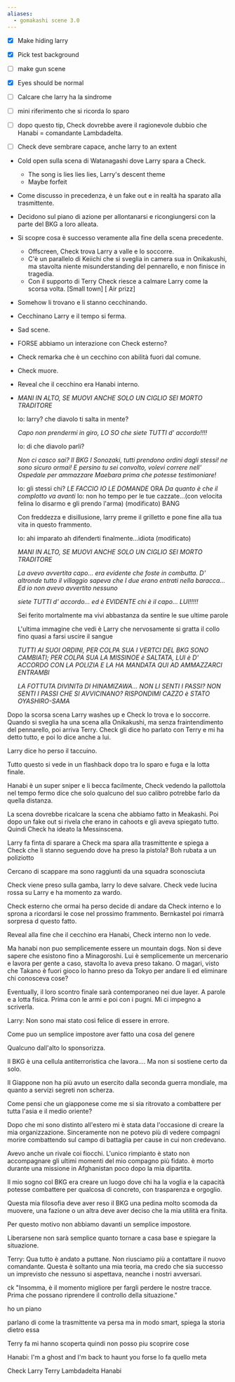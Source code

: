 ```yaml
---
aliases:
  - gomakashi scene 3.0
---
```


- [x] Make hiding larry
- [x] Pick test background
- [ ] make gun scene
- [x] Eyes should be normal


- [ ] Calcare che larry ha la sindrome
- [ ] mini riferimento che si ricorda lo sparo
- [ ] dopo questo tip, Check dovrebbe avere il ragionevole dubbio che Hanabi = comandante Lambdadelta.
- [ ] Check deve sembrare capace, anche larry to an extent



- Cold open sulla scena di Watanagashi dove Larry spara a Check.
	- The song is lies lies lies, Larry's descent theme
	- Maybe forfeit
- Come discusso in precedenza, è un fake out e in realtà ha sparato alla trasmittente.
- Decidono sul piano di azione per allontanarsi e ricongiungersi con la parte del BKG a loro alleata.
- Si scopre cosa è successo veramente alla fine della scena precedente.
	- Offscreen, Check trova Larry a valle e lo soccorre.
	- C'è un parallelo di Keiichi che si sveglia in camera sua in Onikakushi, ma stavolta niente misunderstanding del pennarello, e non finisce in tragedia.
	- Con il supporto di Terry Check riesce a calmare Larry come la scorsa volta. [Small town] [ Air prizz]
- Somehow li trovano e li stanno cecchinando.
- Cecchinano Larry e il tempo si ferma.
- Sad scene.
- FORSE abbiamo un interazione con Check esterno?
- Check remarka che è un cecchino con abilità fuori dal comune.
- Check muore.
- Reveal che il cecchino era Hanabi interno.


-  _MANI IN ALTO, SE MUOVI ANCHE SOLO UN CIGLIO SEI MORTO TRADITORE_
    
    Io: larry? che diavolo ti salta in mente?
    
    _Capo non prendermi in giro, LO SO che siete TUTTI d' accordo!!!!_
    
    Io: di che diavolo parli?
    
    _Non ci casco sai?_ _Il BKG I Sonozaki, tutti prendono ordini dagli stessi! ne sono sicuro ormai!_
    _E persino tu sei convolto, volevi correre nell' Ospedale per ammazzare Maebara prima che potesse testimoniare!_
    
    Io: gli stessi chi?
    _LE FACCIO IO LE DOMANDE_
    ORA
    _Da quanto è che il complotto va avanti_
    Io: non ho tempo per le tue cazzate...(con velocita felina lo disarmo e gli prendo l'arma) (modificato)
    BANG
    
    Con freddezza e disillusione, larry preme il grilletto e pone fine alla tua vita in questo frammento.
    
    Io: ahi imparato ah difenderti finalmente...idiota (modificato)
    
    _MANI IN ALTO, SE MUOVI ANCHE SOLO UN CIGLIO SEI MORTO TRADITORE_
    
    _La avevo avvertita capo... era evidente che foste in combutta. D' altronde tutto il villaggio sapeva che I due erano entrati nella baracca... Ed io non avevo avvertito nessuno_
    
    _siete TUTTI d' accordo... ed è EVIDENTE chi è il capo... LUI!!!!!_
    
    Sei ferito mortalmente ma vivi abbastanza da sentire le sue ultime parole
    
    L'ultima immagine che vedi è Larry che nervosamente si gratta il collo
    fino quasi a farsi uscire il sangue
    
    _TUTTI AI SUOI ORDINI, PER COLPA SUA I VERTCI DEL BKG SONO CAMBIATI; PER COLPA SUA LA MISSINOE è SALTATA, LUI è D' ACCORDO CON LA POLIZIA E LA HA MANDATA QUI AD AMMAZZARCI ENTRAMBI_
    
    _LA FOTTUTA DIVINITà DI HINAMIZAWA... NON LI SENTI I PASSI? NON SENTI I PASSI CHE SI AVVICINANO? RISPONDIMI CAZZO_ _è STATO OYASHIRO-SAMA_



Dopo la scorsa scena Larry washes up e Check lo trova e lo soccorre.
Quando si sveglia ha una scena alla Onikakushi, ma senza fraintendimento del pennarello, poi arriva Terry.
Check gli dice ho parlato con Terry e mi ha detto tutto, e poi lo dice anche a lui.

Larry dice ho perso il taccuino.

Tutto questo si vede in un flashback dopo tra lo sparo e fuga e la lotta finale.

Hanabi è un super sniper e li becca facilmente, Check vedendo la pallottola nel tempo fermo dice che solo qualcuno del suo calibro potrebbe farlo da quella distanza.


La scena dovrebbe ricalcare la scena che abbiamo fatto in Meakashi.
Poi dopo un fake out si rivela che erano in cahoots e gli aveva spiegato tutto. Quindi Check ha ideato la Messinscena.

Larry fa finta di sparare a Check ma spara alla trasmittente e spiega a Check che li stanno seguendo
dove ha preso la pistola? Boh rubata a un poliziotto

Cercano di scappare ma sono raggiunti da una squadra sconosciuta

Check viene preso sulla gamba, larry lo deve salvare.
Check vede lucina rossa su Larry e ha momento za wardo.

Check esterno che ormai ha perso decide di andare da Check interno e lo sprona a ricordarsi le cose nel prossimo frammento. Bernkastel poi rimarrà sorpresa d questo fatto.

Reveal alla fine che il cecchino era Hanabi, Check interno non lo vede.

Ma hanabi non puo semplicemente essere un mountain dogs. Non si deve sapere che esistono fino a Minagoroshi.
Lui è semplicemente un mercenario e lavora per gente a caso, stavolta lo aveva preso takano. O magari, visto che Takano è fuori gioco lo hanno preso da Tokyo per andare li ed eliminare chi conosceva cose?

Eventually, il loro scontro finale sarà contemporaneo nei due layer. A parole e a lotta fisica. Prima con le armi e poi con i pugni.
Mi ci impegno a scriverla.

Larry: Non sono mai stato così felice di essere in errore.

Come puo un semplice impostore aver fatto una cosa del genere


Qualcuno dall'alto lo sponsorizza.

Il BKG è una cellula antiterroristica che lavora.... Ma non si sostiene certo da solo.

Il Giappone non ha più avuto un esercito dalla seconda guerra mondiale, ma quanto a servizi segreti non scherza.

Come pensi che un giapponese come me si sia ritrovato a combattere per tutta l'asia e il medio oriente?

Dopo che mi sono distinto all'estero mi è stata data l'occasione di creare la mia organizzazione.
Sinceramente non ne potevo più di vedere compagni morire combattendo sul campo di battaglia per cause in cui non credevano.

Avevo anche un rivale coi fiocchi.
L'unico rimpianto è stato non accompagnare gli ultimi momenti del mio compagno più fidato. è morto durante una missione in Afghanistan poco dopo la mia dipartita.

Il mio sogno col BKG era creare un luogo dove chi ha la voglia e la capacità potesse combattere per qualcosa di concreto, con trasparenza e orgoglio.

Questa mia filosofia deve aver reso il BKG una pedina molto scomoda da muovere, una fazione o un altra deve aver deciso che la mia utilità era finita.

Per questo motivo non abbiamo davanti un semplice impostore.

Liberarsene non sarà semplice quanto tornare a casa base e spiegare la situazione.

Terry: Qua tutto è andato a puttane. Non riusciamo più a contattare il nuovo comandante. 
Questa è soltanto una mia teoria, ma credo che sia successo un imprevisto che nessuno si aspettava, neanche i nostri avversari.

ck "Insomma, è il momento migliore per fargli perdere le nostre tracce. Prima che possano riprendere il controllo della situazione."

ho un piano

parlano di come la trasmittente va persa ma in modo smart, spiega la storia dietro essa

Terry fa mi hanno scoperta quindi non posso piu scoprire cose


Hanabi: I'm a ghost and I'm back to haunt you
forse lo fa quello meta


Check
Larry
Terry 
Lambdadelta
Hanabi
